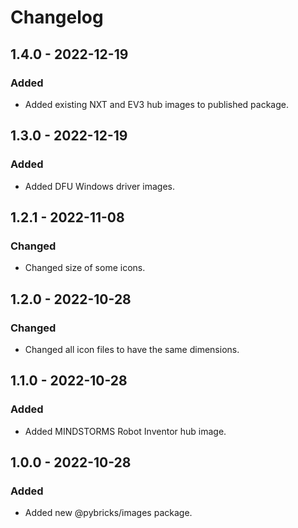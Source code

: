 # Changelog

<!-- refer to https://keepachangelog.com/en/1.0.0/ for guidance -->

## 1.4.0 - 2022-12-19

### Added
- Added existing NXT and EV3 hub images to published package.

## 1.3.0 - 2022-12-19

### Added
- Added DFU Windows driver images.

## 1.2.1 - 2022-11-08

### Changed
- Changed size of some icons.

## 1.2.0 - 2022-10-28

### Changed
- Changed all icon files to have the same dimensions.

## 1.1.0 - 2022-10-28

### Added
- Added MINDSTORMS Robot Inventor hub image.

## 1.0.0 - 2022-10-28

### Added
- Added new @pybricks/images package.

